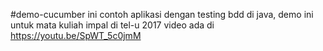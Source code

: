 #demo-cucumber
ini contoh aplikasi dengan testing bdd di java, demo ini untuk mata kuliah impal di tel-u 2017
video ada di https://youtu.be/SpWT_5c0jmM
